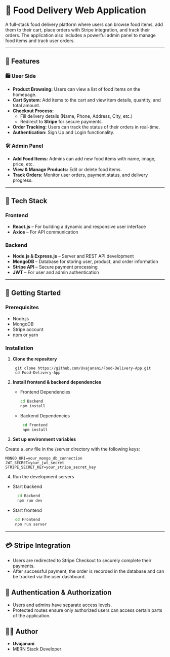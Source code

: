 # 🍔 Food Delivery Web Application

A full-stack food delivery platform where users can browse food items, add them to their cart, place orders with Stripe integration, and track their orders. The application also includes a powerful admin panel to manage food items and track user orders.

---

## 📌 Features

### 🛍️ User Side
- **Product Browsing:** Users can view a list of food items on the homepage.
- **Cart System:** Add items to the cart and view item details, quantity, and total amount.
- **Checkout Process:**
  - Fill delivery details (Name, Phone, Address, City, etc.)
  - Redirect to **Stripe** for secure payments.
- **Order Tracking:** Users can track the status of their orders in real-time.
- **Authentication:** Sign Up and Login functionality.

### 🛠️ Admin Panel
- **Add Food Items:** Admins can add new food items with name, image, price, etc.
- **View & Manage Products:** Edit or delete food items.
- **Track Orders:** Monitor user orders, payment status, and delivery progress.

---

## 🧰 Tech Stack

### Frontend
- **React.js** – For building a dynamic and responsive user interface
- **Axios** – For API communication

### Backend
- **Node.js & Express.js** – Server and REST API development
- **MongoDB** – Database for storing user, product, and order information
- **Stripe API** – Secure payment processing
- **JWT** – For user and admin authentication

---


## 🚀 Getting Started

### Prerequisites
- Node.js
- MongoDB
- Stripe account
- npm or yarn

### Installation

1. **Clone the repository**


        git clone https://github.com/Uvajanani/Food-Delivery-App.git
        cd Food-Delivery-App


2. **Install frontend & backend dependencies**

    - Frontend Dependencies
      ```bash
      cd Backend
      npm install
   - Backend Dependencies
     ```bash
      cd Frontend
      npm install

3. **Set up environment variables**

Create a .env file in the /server directory with the following keys:

    MONGO_URI=your_mongo_db_connection
    JWT_SECRET=your_jwt_secret
    STRIPE_SECRET_KEY=your_stripe_secret_key


4. Run the development servers

- Start backend
  ```bash
    cd Backend
    npm run dev

- Start frontend
  ```bash
   cd Frontend
   npm run server

---

## 💳 Stripe Integration
 - Users are redirected to Stripe Checkout to securely complete their payments.
 - After successful payment, the order is recorded in the database and can be tracked via the user dashboard.

## 🔐 Authentication & Authorization
- Users and admins have separate access levels.
- Protected routes ensure only authorized users can access certain parts of the application.

## 🧑‍💻 Author

- **Uvajanani**
- MERN Stack Developer
